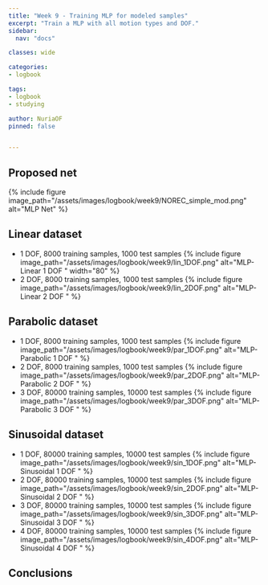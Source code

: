 ```yaml
---
title: "Week 9 - Training MLP for modeled samples"
excerpt: "Train a MLP with all motion types and DOF."
sidebar:
  nav: "docs"

classes: wide

categories:
- logbook

tags:
- logbook
- studying

author: NuriaOF
pinned: false


---
```



## Proposed net

{% include figure image_path="/assets/images/logbook/week9/NOREC_simple_mod.png" alt="MLP Net" %}

## Linear dataset

- 1 DOF, 8000 training samples, 1000 test samples
{% include figure image_path="/assets/images/logbook/week9/lin_1DOF.png" alt="MLP-Linear 1 DOF " width="80" %}
- 2 DOF, 8000 training samples, 1000 test samples
{% include figure image_path="/assets/images/logbook/week9/lin_2DOF.png" alt="MLP-Linear 2 DOF " %}

## Parabolic dataset
- 1 DOF, 8000 training samples, 1000 test samples
{% include figure image_path="/assets/images/logbook/week9/par_1DOF.png" alt="MLP-Parabolic 1 DOF " %}
- 2 DOF, 8000 training samples, 1000 test samples
{% include figure image_path="/assets/images/logbook/week9/par_2DOF.png" alt="MLP-Parabolic 2 DOF " %}
- 3 DOF, 80000 training samples, 10000 test samples
{% include figure image_path="/assets/images/logbook/week9/par_3DOF.png" alt="MLP-Parabolic 3 DOF " %}

## Sinusoidal dataset
- 1 DOF, 80000 training samples, 10000 test samples
{% include figure image_path="/assets/images/logbook/week9/sin_1DOF.png" alt="MLP-Sinusoidal 1 DOF " %}
- 2 DOF, 80000 training samples, 10000 test samples
{% include figure image_path="/assets/images/logbook/week9/sin_2DOF.png" alt="MLP-Sinusoidal 2 DOF " %}
- 3 DOF, 80000 training samples, 10000 test samples
{% include figure image_path="/assets/images/logbook/week9/sin_3DOF.png" alt="MLP-Sinusoidal 3 DOF " %}
- 4 DOF, 80000 training samples, 10000 test samples
{% include figure image_path="/assets/images/logbook/week9/sin_4DOF.png" alt="MLP-Sinusoidal 4 DOF " %}

## Conclusions
